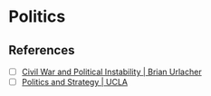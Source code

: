 # Politics

## References
- [ ] [Civil War and Political Instability | Brian Urlacher](https://www.youtube.com/playlist?list=PLxzz0tls2X9DXclKC4WTJEzLY1VNa1o75)
- [ ] [Politics and Strategy | UCLA](https://www.youtube.com/playlist?list=PLF420ADB3E328425A)